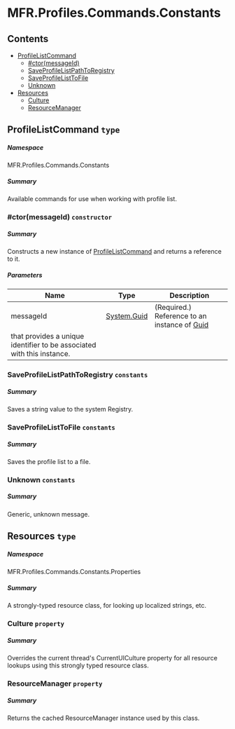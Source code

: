 <a name='assembly'></a>
# MFR.Profiles.Commands.Constants

## Contents

- [ProfileListCommand](#T-MFR-Profiles-Commands-Constants-ProfileListCommand 'MFR.Profiles.Commands.Constants.ProfileListCommand')
  - [#ctor(messageId)](#M-MFR-Profiles-Commands-Constants-ProfileListCommand-#ctor-System-Guid- 'MFR.Profiles.Commands.Constants.ProfileListCommand.#ctor(System.Guid)')
  - [SaveProfileListPathToRegistry](#F-MFR-Profiles-Commands-Constants-ProfileListCommand-SaveProfileListPathToRegistry 'MFR.Profiles.Commands.Constants.ProfileListCommand.SaveProfileListPathToRegistry')
  - [SaveProfileListToFile](#F-MFR-Profiles-Commands-Constants-ProfileListCommand-SaveProfileListToFile 'MFR.Profiles.Commands.Constants.ProfileListCommand.SaveProfileListToFile')
  - [Unknown](#F-MFR-Profiles-Commands-Constants-ProfileListCommand-Unknown 'MFR.Profiles.Commands.Constants.ProfileListCommand.Unknown')
- [Resources](#T-MFR-Profiles-Commands-Constants-Properties-Resources 'MFR.Profiles.Commands.Constants.Properties.Resources')
  - [Culture](#P-MFR-Profiles-Commands-Constants-Properties-Resources-Culture 'MFR.Profiles.Commands.Constants.Properties.Resources.Culture')
  - [ResourceManager](#P-MFR-Profiles-Commands-Constants-Properties-Resources-ResourceManager 'MFR.Profiles.Commands.Constants.Properties.Resources.ResourceManager')

<a name='T-MFR-Profiles-Commands-Constants-ProfileListCommand'></a>
## ProfileListCommand `type`

##### Namespace

MFR.Profiles.Commands.Constants

##### Summary

Available commands for use when working with profile list.

<a name='M-MFR-Profiles-Commands-Constants-ProfileListCommand-#ctor-System-Guid-'></a>
### #ctor(messageId) `constructor`

##### Summary

Constructs a new instance of
[ProfileListCommand](#T-MFR-Profiles-Commands-Constants-ProfileListCommand 'MFR.Profiles.Commands.Constants.ProfileListCommand')
and returns a reference to it.

##### Parameters

| Name | Type | Description |
| ---- | ---- | ----------- |
| messageId | [System.Guid](http://msdn.microsoft.com/query/dev14.query?appId=Dev14IDEF1&l=EN-US&k=k:System.Guid 'System.Guid') | (Required.) Reference to an instance of [Guid](http://msdn.microsoft.com/query/dev14.query?appId=Dev14IDEF1&l=EN-US&k=k:System.Guid 'System.Guid')
that provides a unique identifier to be associated with this instance. |

<a name='F-MFR-Profiles-Commands-Constants-ProfileListCommand-SaveProfileListPathToRegistry'></a>
### SaveProfileListPathToRegistry `constants`

##### Summary

Saves a string value to the system Registry.

<a name='F-MFR-Profiles-Commands-Constants-ProfileListCommand-SaveProfileListToFile'></a>
### SaveProfileListToFile `constants`

##### Summary

Saves the profile list to a file.

<a name='F-MFR-Profiles-Commands-Constants-ProfileListCommand-Unknown'></a>
### Unknown `constants`

##### Summary

Generic, unknown message.

<a name='T-MFR-Profiles-Commands-Constants-Properties-Resources'></a>
## Resources `type`

##### Namespace

MFR.Profiles.Commands.Constants.Properties

##### Summary

A strongly-typed resource class, for looking up localized strings, etc.

<a name='P-MFR-Profiles-Commands-Constants-Properties-Resources-Culture'></a>
### Culture `property`

##### Summary

Overrides the current thread's CurrentUICulture property for all
  resource lookups using this strongly typed resource class.

<a name='P-MFR-Profiles-Commands-Constants-Properties-Resources-ResourceManager'></a>
### ResourceManager `property`

##### Summary

Returns the cached ResourceManager instance used by this class.
